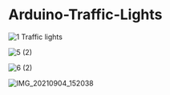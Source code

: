 # Arduino-Traffic-Lights

![1  Traffic lights](https://user-images.githubusercontent.com/30006452/132104420-427cb166-2d06-4202-a435-a24c83a2631a.PNG)

![5 (2)](https://user-images.githubusercontent.com/30006452/132104421-9a622b43-5c17-4241-b518-7afed7eeb6d2.png)

![6 (2)](https://user-images.githubusercontent.com/30006452/132104424-db7d6fa1-f17c-47f6-9827-94840aee76c5.png)

![IMG_20210904_152038](https://user-images.githubusercontent.com/30006452/132104426-4984da55-efb0-479b-8b75-8f947c01e908.jpg)


